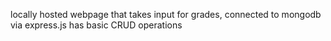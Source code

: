 locally hosted webpage that takes input for grades, connected to mongodb via express.js
has basic CRUD operations
